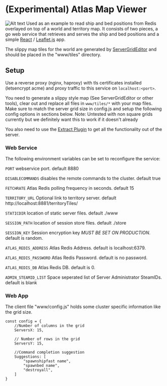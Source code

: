 # (Experimental) Atlas Map Viewer
![Alt text](Example1.jpg?raw=true "Exmaple1")
Used as an example to read ship and bed positions from Redis overlayed on top of a world and territory map.  It consists of two pieces, a go web service that retrieves and serves the ship and bed positions and a simple [React](https://reactjs.org/) / [Leaflet.js](https://leafletjs.com/) app.

The slippy map tiles for the world are generated by [ServerGridEditor](https://github.com/GrapeshotGames/ServerGridEditor) and should be placed in the "www/tiles" directory.

## Setup
Use a reverse proxy (nginx, haproxy) with tls certificates installed (letsencrypt acme) and proxy traffic to this service on `localhost:<port>`.

You need to generate a slippy style map (See ServerGridEditor or other tools), clear out and replace all files in `www/tiles/*` with your map files. Make sure to match the server grid size in config.js and setup the following config options in sections below. Note: Untested with non square grids currently but we definitely want this to work if it doesn't already

You also need to use the [Extract Plugin](https://github.com/antihax/ATLAS-Extract-Plugin) to get all the functionality out of the server.

### Web Service
The following environment variables can be set to reconfigure the service:

`PORT` webservice port. default 8880

`DISABLECOMMANDS` disables the remote commands to the cluster. default true

`FETCHRATE` Atlas Redis polling frequency in seconds. default 15

`TERRITORY_URL` Optional link to territory server. default http://localhost:8881/territoryTiles/

`STATICDIR` location of static server files. default ./www

`SESSION_PATH` location of session store files. default ./store

`SESSION_KEY` Session encryption key *MUST BE SET ON PRODUCTION*. default is random.

`ATLAS_REDIS_ADDRESS` Atlas Redis Address. default is localhost:6379.

`ATLAS_REDIS_PASSWORD` Atlas Redis Password. default is no password.

`ATLAS_REDIS_DB` Atlas Redis DB. default is 0.

`ADMIN_STEAMID_LIST` Space seperated list of Server Administrator SteamIDs. default is blank

### Web App
The client file "www/config.js" holds some cluster specific information like the grid size.
```
const config = {
    //Number of columns in the grid
    ServersX: 15,
	
    // Number of rows in the grid
    ServersY: 15,
	
    //Command completion suggestion
    Suggestions: [
        "spawnshipfast name",
        "spawnbed name",
        "destroyall",
    ]
}
```
